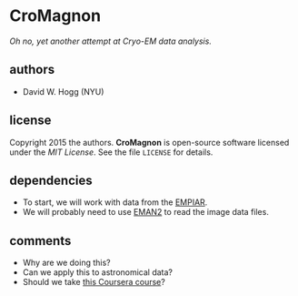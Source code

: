 # CroMagnon
*Oh no, yet another attempt at Cryo-EM data analysis.*

## authors
- David W. Hogg (NYU)

## license
Copyright 2015 the authors.
**CroMagnon** is open-source software licensed under the *MIT License*.
See the file `LICENSE` for details.

## dependencies
- To start, we will work with data from the
[EMPIAR](http://www.ebi.ac.uk/pdbe/emdb/empiar/).
- We will probably need to use
[EMAN2](http://blake.bcm.edu/emanwiki/EMAN2) to read the image data files.

## comments
- Why are we doing this?
- Can we apply this to astronomical data?
- Should we take [this Coursera course](https://www.coursera.org/learn/cryo-em)?
